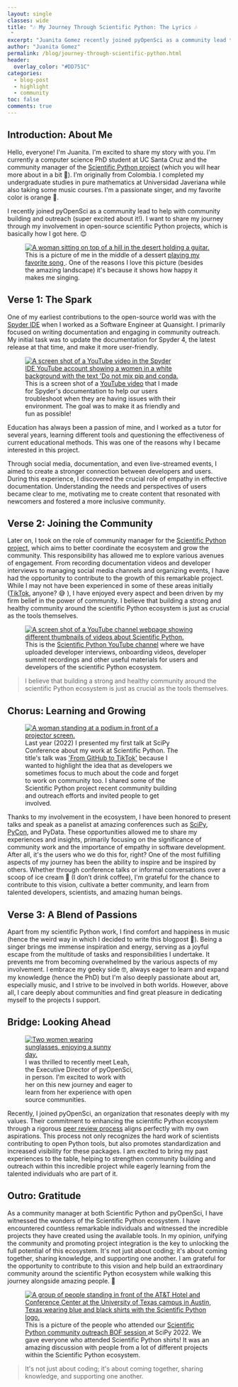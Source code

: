 ```yaml
---
layout: single
classes: wide
title: "🎶 My Journey Through Scientific Python: The Lyrics 🎶
 "
excerpt: "Juanita Gomez recently joined pyOpenSci as a community lead to help with community building and outreach. Learn more about Juanita's path to becoming a leader in community management in the scientific Python ecosystem. "
author: "Juanita Gomez"
permalink: /blog/journey-through-scientific-python.html
header:
  overlay_color: "#DD751C"
categories:
  - blog-post
  - highlight
  - community
toc: false
comments: true
---
```


## Introduction: About Me

Hello, everyone! I'm Juanita. I'm excited to share my story with you. I'm currently a computer science PhD student at UC Santa Cruz and the community manager of the [Scientific Python project](https://scientific-python.org/) (which you will hear more about in a bit 👀). I’m originally from Colombia. I completed my undergraduate studies in pure mathematics at Universidad Javeriana while also taking some music courses. I'm a passionate singer, and my favorite color is orange 🧡.

I recently joined pyOpenSci as a community lead to help with community building and outreach (super excited about it!). I want to share my journey through my involvement in open-source scientific Python projects, which is basically how I got here. 😊

<figure class="align-left">
    <a href="/images/introduction-juanita/juanita-guitar.png">
    <img src="/images/introduction-juanita/juanita-guitar.png" style="max-width:100%" alt="A woman sitting on top of a hill in the desert holding a guitar.">
    </a>
    <figcaption>This is a picture of me in the middle of a dessert <a href="https://www.youtube.com/watch?v=lFxc5NZDjuA">  playing my favorite song </a>. One of the reasons I love this picture (besides the amazing landscape) it's because it shows how happy it makes me singing.
    </figcaption>
</figure>

## Verse 1: The Spark

One of my earliest contributions to the open-source world was with the [Spyder IDE](https://www.spyder-ide.org) when I worked as a Software Engineer at Quansight. I primarily focused on writing documentation and engaging in community outreach. My initial task was to update the documentation for Spyder 4, the latest release at that time, and make it more user-friendly.

<figure style="width: 350px;margin-top:0.3em;margin-bottom:0" class="align-left">
    <a href="/images/introduction-juanita/spyder-video.png">
    <img src="/images/introduction-juanita/spyder-video.png" style="max-width:100%" alt="A screen shot of a YouTube video in the Spyder IDE YouTube account showing a women in a white background with the text 'Do not mix pip and conda.">
    </a>
    <figcaption> This is a screen shot of a <a href="https://youtu.be/Ul79ihg41Rs">YouTube video</a> that I made for Spyder's documentation to help our users troubleshoot when they are having issues with their environment. The goal was to make it as friendly and fun as possible!
    </figcaption>
</figure>

Education has always been a passion of mine, and I worked as a tutor for several years, learning different tools and questioning the effectiveness of current educational methods. This was one of the reasons why I became interested in this project.

Through social media, documentation, and even live-streamed events, I aimed to create a stronger connection between developers and users. During this experience, I discovered the crucial role of empathy in effective documentation. Understanding the needs and perspectives of users became clear to me, motivating me to create content that resonated with newcomers and fostered a more inclusive community.

## Verse 2: Joining the Community

Later on, I took on the role of community manager for the [Scientific Python project](https://scientific-python.org), which aims to better coordinate the ecosystem and grow the community. This responsibility has allowed me to explore various avenues of engagement. From recording documentation videos and developer interviews to managing social media channels and organizing events, I have had the opportunity to contribute to the growth of this remarkable project. While I may not have been experienced in some of these areas initially ([TikTok](https://www.tiktok.com/@scientific.python), anyone? 😅 ), I have enjoyed every aspect and been driven by my firm belief in the power of community. I believe that building a strong and healthy community around the scientific Python ecosystem is just as crucial as the tools themselves.

<figure>
    <a href="/images/introduction-juanita/scientific-python-youtube.png">
    <img src="/images/introduction-juanita/scientific-python-youtube.png" style="max-width:100%" alt="A screen shot of a YouTube channel webpage showing different thumbnails of videos about Scientific Python.">
    </a>
    <figcaption> This is the <a href="hhttps://www.youtube.com/@scientific-python">Scientific Python YouTube channel</a> where we have uploaded developer interviews, onboarding videos, developer summit recordings and other useful materials for users and developers of the scientific Python ecosystem.
    </figcaption>
</figure>

> I believe that building a strong and healthy community around the scientific Python ecosystem is just as crucial as the tools themselves.

## Chorus: Learning and Growing

<figure style="width: 350px;margin-top:0.6em;margin-bottom:0" class="align-right">
    <a href="/images/introduction-juanita/scipy-talk.png">
    <img src="/images/introduction-juanita/scipy-talk.png" style="max-width:100%" alt="A woman standing at a podium in front of a projector screen.">
    </a>
    <figcaption>Last year (2022) I presented my first talk at SciPy Conference about my work at Scientific Python. The title's talk was <a href="https://www.youtube.com/watch?v=jYGxHV7INs4&t=15s"> 'From GitHub to TikTok'</a> because I wanted to highlight the idea that as developers we sometimes focus to much about the code and forget to work on community too. I shared some of the Scientific Python project recent community building and outreach efforts and invited people to get involved.
    </figcaption>
</figure>

Thanks to my involvement in the ecosystem, I have been honored to present talks and speak as a panelist at amazing conferences such as [SciPy](https://youtu.be/jYGxHV7INs4), [PyCon](https://www.youtube.com/watch?v=LyJVnzGQqZU), and PyData. These opportunities allowed me to share my experiences and insights, primarily focusing on the significance of community work and the importance of empathy in software development. After all, it's the users who we do this for, right? One of the most fulfilling aspects of my journey has been the ability to inspire and be inspired by others. Whether through conference talks or informal conversations over a scoop of ice cream 🍦 (I don’t drink coffee), I'm grateful for the chance to contribute to this vision, cultivate a better community, and learn from talented developers, scientists, and amazing human beings.

## Verse 3: A Blend of Passions

Apart from my scientific Python work, I find comfort and happiness in music (hence the weird way in which I decided to write this blogpost 🤣).  Being a singer brings me immense inspiration and energy, serving as a joyful escape from the multitude of tasks and responsibilities I undertake. It prevents me from becoming overwhelmed by the various aspects of my involvement. I embrace my geeky side 🤓, always eager to learn and expand my knowledge (hence the PhD) but I'm also deeply passionate about art, especially music, and I strive to be involved in both worlds. However, above all, I care deeply about communities and find great pleasure in dedicating myself to the projects I support.

## Bridge: Looking Ahead

<figure style="width: 250px;margin-top:0.4em;margin-bottom:0" class="align-left">
    <a href="/images/introduction-juanita/leah-pyopensci.jpeg">
    <img src="/images/introduction-juanita/leah-pyopensci.jpeg" style="max-width:90%" alt="Two women wearing sunglasses, enjoying a sunny day.">
    </a>
    <figcaption> I was thrilled to recently meet Leah, the Executive Director of pyOpenSci, in person. I'm excited to work with her on this new journey and eager to learn from her experience with open source communities.
    </figcaption>
</figure>

Recently, I joined pyOpenSci, an organization that resonates deeply with my values. Their commitment to enhancing the scientific Python ecosystem through a rigorous [peer review process](https://www.pyopensci.org/software-peer-review/about/intro.html) aligns perfectly with my own aspirations. This process not only recognizes the hard work of scientists contributing to open Python tools, but also promotes standardization and increased visibility for these packages. I am excited to bring my past experiences to the table, helping to strengthen community building and outreach within this incredible project while eagerly learning from the talented individuals who are part of it.

## Outro: Gratitude

As a community manager at both Scientific Python and pyOpenSci, I have witnessed the wonders of the Scientific Python ecosystem. I have encountered countless remarkable individuals and witnessed the incredible projects they have created using the available tools. In my opinion, unifying the community and promoting project integration is the key to unlocking the full potential of this ecosystem. It's not just about coding; it's about coming together, sharing knowledge, and supporting one another. I am grateful for the opportunity to contribute to this vision and help build an extraordinary community around the scientific Python ecosystem while walking this journey alongside amazing people. 🫶

<figure>
    <a href="/images/introduction-juanita/scientific-python.png">
    <img src="/images/introduction-juanita/scientific-python.png" style="max-width:100%" alt="A group of people standing in front of the AT&T Hotel and Conference Center at the University of Texas campus in Austin, Texas wearing blue and black shirts with the Scientific Python logo. ">
    </a>
    <figcaption>This is a picture of the people who attended our <a href="https://www.youtube.com/watch?v=R9hNnhpMgTE&t=2s"> Scientific Python community outreach BOF session </a> at SciPy 2022. We gave everyone who attended Scientific Python shirts! It was an amazing discussion with people from a lot of different projects within the Scientific Python ecosystem.
    </figcaption>
</figure>

> It's not just about coding; it's about coming together, sharing knowledge, and supporting one another.
